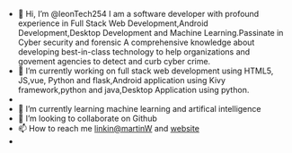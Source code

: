 - 👋 Hi, I’m @leonTech254
I am a software developer with profound experience in Full Stack Web Development,Android Development,Desktop Development and Machine Learning.Passinate in Cyber security and forensic  A comprehensive knowledge about developing best-in-class technology to help organizations and govement agencies to detect and curb cyber crime.
- 👀 I’m currently working on full stack web development using HTML5, JS,vue, Python and flask,Android application using Kivy framework,python and java,Desktop Application using python.
-
- 🌱 I’m currently learning machine learning and artifical intelligence
- 💞️ I’m looking to collaborate on Github
- 📫 How to reach me [linkin@martinW](https://www.linkedin.com/in/martin-muruthi-0b7945234/)  and [website](https://leonteqsecurity.com/)
- 
[](https://camo.githubusercontent.com/4339eeff8f1588e7fc4e46c467ceb763a0a3d51df2fa5a52a2853352da181d6a/68747470733a2f2f6769746875622d726561646d652d73746174732e76657263656c2e6170702f6170693f757365726e616d653d616b6436323033262673686f775f69636f6e733d74727565267469746c655f636f6c6f723d6666303066662669636f6e5f636f6c6f723d66663030666626746578745f636f6c6f723d6461663764632662675f636f6c6f723d313531353135)

<!---
leonTech254/leonTech254 is a ✨ special ✨ repository because its `README.md` (this file) appears on your GitHub profile.
You can click the Preview link to take a look at your changes.
--->
